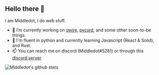 ## Hello there 👋

I am Middledot, I do web stuff.

- 🔭 I’m currently working on [qwire](https://qwire.xyz), [pycord](https://github.com/Pycord-Development/pycord), and some other soon-to-be things.
- 🌱 I'm fluent in python and currently learning Javascript (React & Solid), and Rust.
- 📫 You can reach me on discord (Middledot#5281) or through this [discord server](https://discord.gg/ckuGNY4S33).

![Middledot's github stats](https://github-readme-stats.vercel.app/api?username=Middledot&show_icons=true&count_private=true&include_all_commits=true&hide_border=true&bg_color=30,2e4057,083d77,da4167&text_color=f4d35e&icon_color=87f5fb&title_color=87f5fb)
